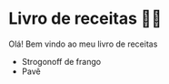 # Livro de receitas :man_cook:

Olá! Bem vindo ao meu livro de receitas 

- Strogonoff de frango
- Pavê
